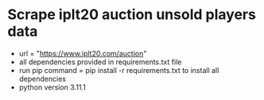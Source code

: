 # Scrape iplt20 auction unsold players data

 - url = "https://www.iplt20.com/auction"
 - all dependencies provided in requirements.txt file
 - run pip command = pip install -r requirements.txt to install all dependencies
 - python version 3.11.1